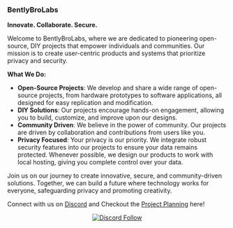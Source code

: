 ### BentlyBroLabs

**Innovate. Collaborate. Secure.**

Welcome to BentlyBroLabs, where we are dedicated to pioneering open-source, DIY projects that empower individuals and communities. Our mission is to create user-centric products and systems that prioritize privacy and security.

**What We Do:**

- **Open-Source Projects**: We develop and share a wide range of open-source projects, from hardware prototypes to software applications, all designed for easy replication and modification.
- **DIY Solutions**: Our projects encourage hands-on engagement, allowing you to build, customize, and improve upon our designs.
- **Community Driven**: We believe in the power of community. Our projects are driven by collaboration and contributions from users like you.
- **Privacy Focused**: Your privacy is our priority. We integrate robust security features into our projects to ensure your data remains protected. Whenever possible, we design our products to work with local hosting, giving you complete control over your data.

Join us on our journey to create innovative, secure, and community-driven solutions. Together, we can build a future where technology works for everyone, safeguarding privacy and promoting creativity.

Connect with us on [Discord](https://discord.gg/yjjC2J569K) and Checkout the [Project Planning](https://cb.bentlybro.com/BentlyBroLabs/Readme/projects/5) here!



<p align="center">
  <a href="https://discord.gg/yjjC2J569K">
    <img src="https://dcbadge.vercel.app/api/server/yjjC2J569K?style=flat" alt="Discord Follow" />
  </a>
</p>
